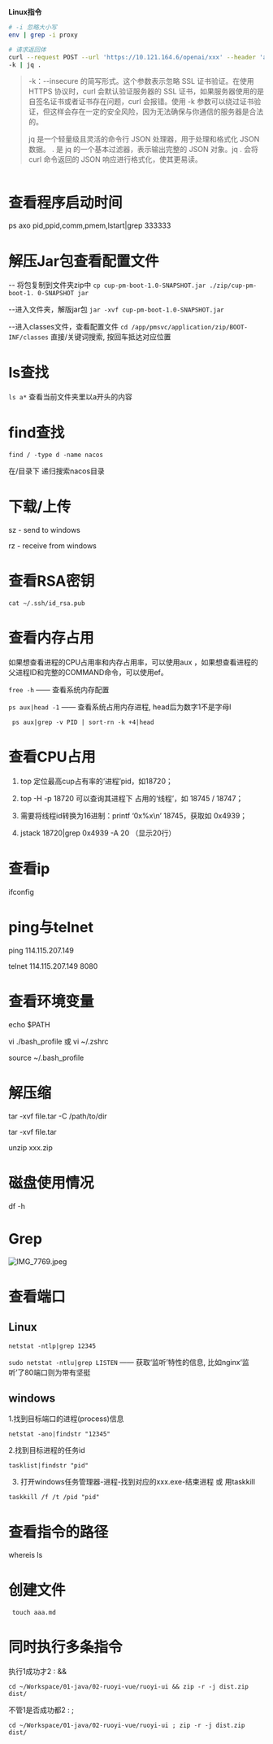 







**Linux指令**

```bash
# -i 忽略大小写
env | grep -i proxy 

# 请求返回体
curl --request POST --url 'https://10.121.164.6/openai/xxx' --header 'api-key: xxxx' --data '{ddd:[dd,ss,aa]}' \
-k | jq .
```

> -k：--insecure 的简写形式。这个参数表示忽略 SSL 证书验证。在使用 HTTPS 协议时，curl 会默认验证服务器的 SSL 证书，如果服务器使用的是自签名证书或者证书存在问题，curl 会报错。使用 -k 参数可以绕过证书验证，但这样会存在一定的安全风险，因为无法确保与你通信的服务器是合法的。
>
> jq 是一个轻量级且灵活的命令行 JSON 处理器，用于处理和格式化 JSON 数据。
> . 是 jq 的一个基本过滤器，表示输出完整的 JSON 对象。jq . 会将 curl 命令返回的 JSON 响应进行格式化，使其更易读。

```bash
```





# **查看程序启动时间**

ps axo pid,ppid,comm,pmem,lstart|grep 333333







# 解压Jar包查看配置文件



-- 将包复制到文件夹zip中
`cp cup-pm-boot-1.0-SNAPSHOT.jar ./zip/cup-pm-boot-1. 0-SNAPSHOT jar`

--进入文件夹，解版jar包
`jar -xvf cup-pm-boot-1.0-SNAPSHOT.jar`

--进入classes文件，查看配置文件
`cd /app/pmsvc/application/zip/BOOT-INF/classes`
直接/关键词搜索, 按回车抵达对应位置

# ls查找

`ls a*` 查看当前文件夹里以a开头的内容

# find查找

`find / -type d -name nacos`

在/目录下 递归搜索nacos目录

# **下载/上传**

sz - send to windows

rz - receive from windows



# 查看RSA密钥

`cat ~/.ssh/id_rsa.pub`

# **查看内存占用**

如果想查看进程的CPU占用率和内存占用率，可以使用aux ，如果想查看进程的父进程ID和完整的COMMAND命令，可以使用ef。

`free -h` —— 查看系统内存配置

`ps aux|head -1` —— 查看系统占用内存进程, head后为数字1不是字母l

` ps aux|grep -v PID | sort-rn -k +4|head`



# 查看CPU占用

1. top 定位最高cup占有率的‘进程’pid，如18720；

1. top -H -p 18720 可以查询其进程下 占用的‘线程’，如 18745 / 18747；

1. 需要将线程id转换为16进制：printf ‘0x%x\n’ 18745，获取如 0x4939；

1. jstack 18720|grep 0x4939 -A 20 （显示20行）

# **查看ip**

ifconfig



# ping与telnet

ping 114.115.207.149

telnet 114.115.207.149 8080

# **查看环境变量**

echo $PATH

vi ./bash_profile 或 vi ~/.zshrc

source ~/.bash_profile

# **解压缩**

tar -xvf file.tar -C /path/to/dir

tar -xvf file.tar

unzip xxx.zip



# **磁盘使用情况**

df -h





# **Grep**



![IMG_7769.jpeg](blob:file:///61d86beb-c177-476d-9d1b-508a440f64ed)





# 查看端口

## Linux

`netstat -ntlp|grep 12345`

`sudo netstat -ntlu|grep LISTEN` —— 获取‘监听’特性的信息, 比如nginx‘监听’了80端口则为带有坚挺



## windows

1.找到目标端口的进程(process)信息

`netstat -ano|findstr "12345"`

2.找到目标进程的任务id

`tasklist|findstr "pid"`

3. 打开windows任务管理器-进程-找到对应的xxx.exe-结束进程 或 用taskkill

`taskkill /f /t /pid "pid"`



# 查看指令的路径

whereis ls



# 创建文件

` touch aaa.md`



# 同时执行多条指令

执行1成功才2 : &&

`cd ~/Workspace/01-java/02-ruoyi-vue/ruoyi-ui && zip -r -j dist.zip dist/`

不管1是否成功都2 : ;

`cd ~/Workspace/01-java/02-ruoyi-vue/ruoyi-ui ; zip -r -j dist.zip dist/`